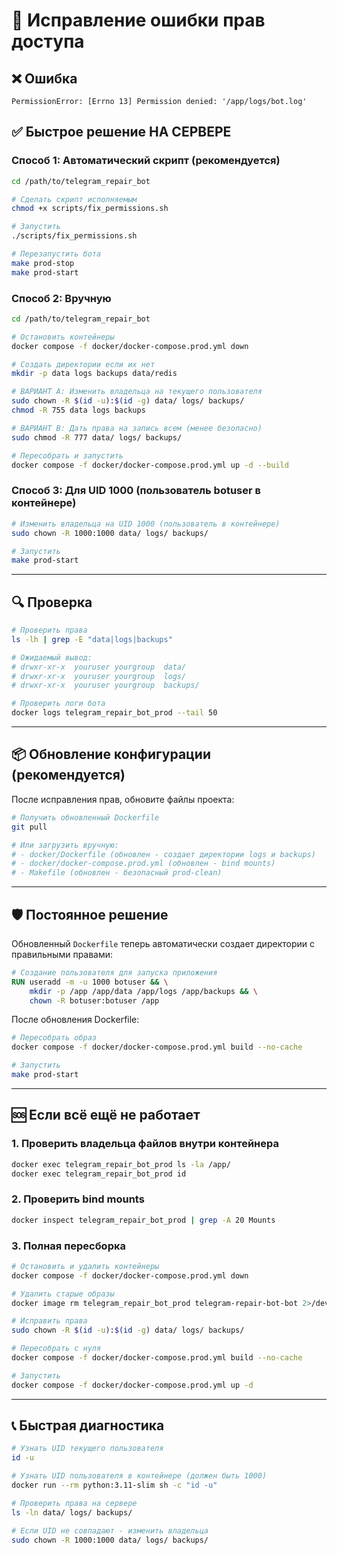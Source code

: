 # 🔧 Исправление ошибки прав доступа

## ❌ Ошибка
```
PermissionError: [Errno 13] Permission denied: '/app/logs/bot.log'
```

## ✅ Быстрое решение НА СЕРВЕРЕ

### Способ 1: Автоматический скрипт (рекомендуется)

```bash
cd /path/to/telegram_repair_bot

# Сделать скрипт исполняемым
chmod +x scripts/fix_permissions.sh

# Запустить
./scripts/fix_permissions.sh

# Перезапустить бота
make prod-stop
make prod-start
```

### Способ 2: Вручную

```bash
cd /path/to/telegram_repair_bot

# Остановить контейнеры
docker compose -f docker/docker-compose.prod.yml down

# Создать директории если их нет
mkdir -p data logs backups data/redis

# ВАРИАНТ A: Изменить владельца на текущего пользователя
sudo chown -R $(id -u):$(id -g) data/ logs/ backups/
chmod -R 755 data logs backups

# ВАРИАНТ B: Дать права на запись всем (менее безопасно)
sudo chmod -R 777 data/ logs/ backups/

# Пересобрать и запустить
docker compose -f docker/docker-compose.prod.yml up -d --build
```

### Способ 3: Для UID 1000 (пользователь botuser в контейнере)

```bash
# Изменить владельца на UID 1000 (пользователь в контейнере)
sudo chown -R 1000:1000 data/ logs/ backups/

# Запустить
make prod-start
```

---

## 🔍 Проверка

```bash
# Проверить права
ls -lh | grep -E "data|logs|backups"

# Ожидаемый вывод:
# drwxr-xr-x  youruser yourgroup  data/
# drwxr-xr-x  youruser yourgroup  logs/
# drwxr-xr-x  youruser yourgroup  backups/

# Проверить логи бота
docker logs telegram_repair_bot_prod --tail 50
```

---

## 📦 Обновление конфигурации (рекомендуется)

После исправления прав, обновите файлы проекта:

```bash
# Получить обновленный Dockerfile
git pull

# Или загрузить вручную:
# - docker/Dockerfile (обновлен - создает директории logs и backups)
# - docker/docker-compose.prod.yml (обновлен - bind mounts)
# - Makefile (обновлен - безопасный prod-clean)
```

---

## 🛡️ Постоянное решение

Обновленный `Dockerfile` теперь автоматически создает директории с правильными правами:

```dockerfile
# Создание пользователя для запуска приложения
RUN useradd -m -u 1000 botuser && \
    mkdir -p /app /app/data /app/logs /app/backups && \
    chown -R botuser:botuser /app
```

После обновления Dockerfile:

```bash
# Пересобрать образ
docker compose -f docker/docker-compose.prod.yml build --no-cache

# Запустить
make prod-start
```

---

## 🆘 Если всё ещё не работает

### 1. Проверить владельца файлов внутри контейнера

```bash
docker exec telegram_repair_bot_prod ls -la /app/
docker exec telegram_repair_bot_prod id
```

### 2. Проверить bind mounts

```bash
docker inspect telegram_repair_bot_prod | grep -A 20 Mounts
```

### 3. Полная пересборка

```bash
# Остановить и удалить контейнеры
docker compose -f docker/docker-compose.prod.yml down

# Удалить старые образы
docker image rm telegram_repair_bot_prod telegram-repair-bot-bot 2>/dev/null || true

# Исправить права
sudo chown -R $(id -u):$(id -g) data/ logs/ backups/

# Пересобрать с нуля
docker compose -f docker/docker-compose.prod.yml build --no-cache

# Запустить
docker compose -f docker/docker-compose.prod.yml up -d
```

---

## 📞 Быстрая диагностика

```bash
# Узнать UID текущего пользователя
id -u

# Узнать UID пользователя в контейнере (должен быть 1000)
docker run --rm python:3.11-slim sh -c "id -u"

# Проверить права на сервере
ls -ln data/ logs/ backups/

# Если UID не совпадают - изменить владельца
sudo chown -R 1000:1000 data/ logs/ backups/
```
